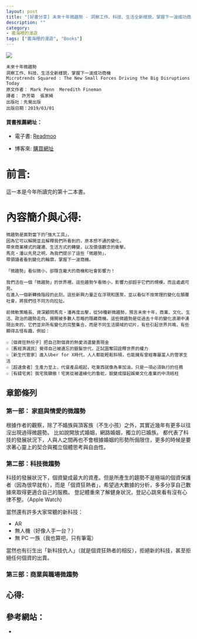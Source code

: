 ```yaml
---
layout: post
title: "[好書分享] 未來十年微趨勢 - 洞察工作、科技、生活全新樣貌，掌握下一波成功商機"
description: ""
category: 
- 書海裡的漫遊
tags: ["書海裡的漫遊", "Books"]
---
```


<div><a href="http://moo.im/a/hjnDTV" title="未來十年微趨勢"><img src="https://cdn.readmoo.com/cover/nm/dddfzof_210x315.jpg?v=0"></a></div>



```
未來十年微趨勢
洞察工作、科技、生活全新樣貌，掌握下一波成功商機
Microtrends Squared : The New Small Forces Driving the Big Disruptions Today
原文作者： Mark Penn  Meredith Fineman  
譯者： 許芳菊  張家綺  
出版社：先覺出版 
出版日期：2019/03/01 
```

#### 買書推薦網址：

- 電子書: [Readmoo](http://moo.im/a/hjnDTV)

- 博客來: [購買網址](https://www.books.com.tw/exep/assp.php/kkdailin/products/0010814237?utm_source=kkdailin&utm_medium=ap-books&utm_content=recommend&utm_campaign=ap-202110)


# 前言:

這一本是今年所讀完的第十二本書。



# 內容簡介與心得:

```
微趨勢是面對當下的｢強大工具｣，
因為它可以解開並且解釋我們所看到的，原本想不通的變化，
帶來商業模式的躍遷、生活方式的轉變，以及價值觀念的衝擊。
馬克‧潘以先見之明，為我們提示了這些「微趨勢」，
帶領讀者看到變化的輪廓，掌握下一波商機。

「微趨勢」看似微小，卻隱含龐大的商機和社會影響力！

我們活在一個「微趨勢」的世界裡。這些趨勢乍看微小，影響力卻超乎它們的規模，而且處處可見。
在進入一個新轉換階段的此刻，這些新興力量正在浮現和匯聚，並以看似不按常理的變化在顛覆社會，將我們往不同方向拉扯。

前微軟策略長、資深顧問馬克‧潘再度出擊，從50種新微趨勢，預言未來十年，商業、文化、生活、政治的趨勢走向，揭開被多數人忽略的隱藏商機。這些微趨勢是從過去十年的變化浪潮中湧現出來的，它們並非所有變化的完整集合，而是不同生活領域的切片，有些引起世界共鳴，有些顯得古怪有趣，例如：

☉［個資狂熱份子］把自己對個資的熱愛消遣變賣現金
☉［舊經濟選民］覺得自己被遺忘的銀髮世代，正試圖奪回詮釋世界的權力
☉［新生代管家］進入Uber for X時代，人人都能輕鬆斜槓，也能擁有曾經專屬富人的管家生活
☉［超速食者］生產力至上，代餐產品崛起，吃東西就像為車加油，只是一項必須執行的任務
☉［有錢宅男］我宅我驕傲！宅男從被邊緣化的魯蛇，銳變成撐起娛樂文化產業的中流砥柱
```

## 章節條列

### 第一部： 家庭與情愛的微趨勢

根據作者的觀察，除了不婚族與頂客族（不生小孩）之外，其實近幾年有更多以往沒出現過得微趨勢。 比如說開放式婚姻，網路婚姻，獨立的已婚族。 都代表了科技的發展狀況下，人與人之間再也不會根據婚姻的形勢所侷限住，更多的時候是要求著心靈上的契合與獨立個體思考與自由性。

### 第二部：科技微趨勢

科技的發展狀況下，個資變成最大的資產。但是所產生的趨勢不是極端的個資保護者（因為很早就有），而是「個資狂熱者」，希望過大數據的分析，多多分享自己數據來取得更適合自己的服務。 登記體重來了解健身狀況，登記心跳來看有沒有心律不整。（Apple Watch) 

當然還有許多大家常聽的新科技：

- AR
- 無人機（好像人手一台？）
- 無 PC 一族（我也算吧，只有筆電）

當然也有衍生出「新科技仇人」（就是個資狂熱者的相反），拒絕新的科技，甚至拒絕任何個資的出賣。

### 第三部：商業與職場微趨勢



## 心得:



## 參考網站：

- 
